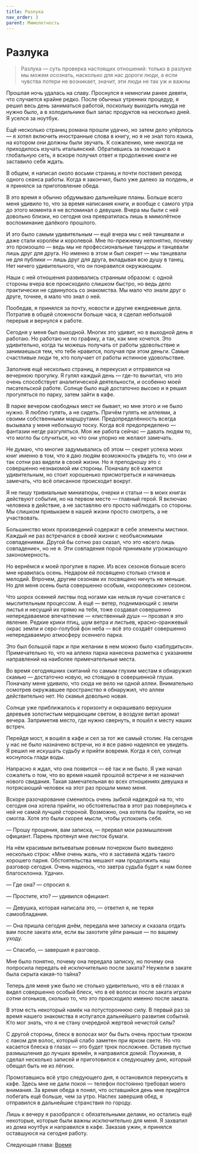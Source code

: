 ```yaml
---
title: Разлука
nav_order: 3
parent: Мимолетность
---
```


# Разлука

>Разлука — суть проверка настоящих отношений: только в разлуке мы
>можем осознать, насколько для нас дороги люди, а если чувства потери
>не возникает, значит, эти люди не так уж и важны


Прошлая ночь удалась на славу.  Проснулся я немногим ранее девяти, что
случается крайне редко.  После обычных утренних процедур, я решил весь
день заниматься работой, поскольку выходить никуда не нужно было, а в
холодильнике был запас продуктов на несколько дней.  Я уселся за
ноутбук.

Ещё несколько страниц романа прошли удачно, но затем дело упёрлось —
я хотел включить иностранные слова в книгу, но я не знал того языка,
на котором они должны были звучать.  К сожалению, мне никогда не
приходилось изучать итальянский.  Обратившись за помощью в глобальную
сеть, я вскоре получил ответ и продолжение книги не заставило себя
ждать.

В общем, я написал около восьми страниц и почти поставил рекорд одного
сеанса работы.  Когда я закончил, было уже далеко за полдень, и я
принялся за приготовление обеда.

В это время я обычно обдумываю дальнейшие планы.  Больше всего меня
удивило то, что за время написания книги, и вообще с самого утра до
этого момента я не вспоминал о девушке.  Вчера мы были с ней довольно
близки, но сегодня она превратилась лишь в мимолётное воспоминание
далёкого прошлого.

И это было самым удивительным — ещё вчера мы с ней танцевали и даже
стали королём и королевой.  Мне по-прежнему непонятно, почему это
произошло — ведь мы не профессиональные танцоры и танцевали лишь
друг для друга.  Но именно в этом и был секрет — мы танцевали не для
публики — лишь друг для друга, вкладывая всю душу в танец.  Нет
ничего удивительного, что он понравился окружающим.

Наши с ней отношения развивались странным образом: с одной стороны
вчера все происходило слишком быстро, но ведь дело практически не
сдвинулось со знакомства.  Мы мало что знали друг о друге, точнее, я
мало что знал о ней.

Пообедав, я принялся за почту, новости и другие ежедневные дела.
Потратив в общей сложности больше часа, я сделал небольшой перерыв и
вернулся к работе.

Сегодня у меня был выходной.  Многих это удивит, но в выходной день я
работаю.  Но работаю не по графику, а так, как мне хочется.  Это
удивительно, когда ты можешь получать от работы удовольствие и
занимаешься тем, что тебе нравится, получая при этом деньги.  Самые
счастливые люди те, кто получает от работы истинное удовольствие.

Заполнив ещё несколько страниц, я перекусил и отправился на вечернюю
прогулку.  Я гулял каждый день — где-то вычитал, что это очень
способствует аналитической деятельности, и особенно моей писательской
работе.  Солнце было ещё достаточно высоко и я решил прогуляться по
парку, затем зайти в кафе.

В парке вечером свободных мест не бывает, но мне этого и не было
нужно.  Я люблю гулять, а не сидеть.  Причём гулять не аллеями, а
своими собственными маршрутами.  Предопределённость всегда вызывала у
меня небольшую тоску.  Когда всё предопределено — фантазии негде
разгуляться.  Моя же работа сейчас — давать людям то, что могло бы
случиться, но что они упорно не желают замечать.

Не думаю, что многие задумывались об этом — секрет успеха моих книг
именно в том, что я даю людям возможность увидеть то, что они и так
сотни раз видели в своей жизни.  Но я преподношу это с совершенно
незнакомой им стороны.  Поначалу всё кажется удивительным, но стоит
хорошенько присмотреться и начинаешь замечать, что всё описанное
происходит вокруг.

Я не пишу тривиальные миниатюры, очерки и статьи — в моих книгах
действуют события, но на первом месте — главный герой.  Я включаю
человека в действие, а не заставляю его просто наблюдать со стороны.
Мы слишком привыкаем в нашей жизни просто смотреть, а не участвовать.

Большинство моих произведений содержат в себе элементы мистики.
Каждый не раз встречался в своей жизни с необъяснимыми совпадениями.
Другой бы сотню раз сказал, что это «всего лишь совпадение», но не я.
Эти совпадения порой принимали угрожающую закономерность.

Но вернёмся к моей прогулке в парке.  Из всех сезонов больше всего мне
нравилась осень.  Недаром ей посвящено столько стихов и мелодий.
Впрочем, другим сезонам их посвящено ничуть не меньше.  Но для меня
осень была совершенно особым, «королевским» сезоном.

Что шорох осенней листвы под ногами как нельзя лучше сочетался с
мыслительным процессом.  А ещё — ветер, поднимающий с земли листья и
несущий их прямо на тебя, тоже создавал совершенно непередаваемое
впечатление — «лиственный душ» — прозвал я это явление.  Редкие
крики птиц, шум ветра и листьев, красно-оранжевый окрас земли и
серо-голубой фон неба — всё это создаёт совершенно непередаваемую
атмосферу осеннего парка.

Это был большой парк и при желании в нем можно было «заблудиться».
Примечательно то, что на аллеях парка нанесена разметка с указанием
направлений на наиболее примечательные места.

Во время сегодняшних скитаний по самым глухим местам я обнаружил
скамью — достаточно новую, но стоящую в совершенной глуши.  Поначалу
меня удивило, что сюда не вело ни одной аллеи.  Внимательно осмотрев
окружавшее пространство я обнаружил, что аллеи действительно нет.  Но
скамья довольно новая.

Солнце уже приближалось к горизонту и окрашивало верхушки деревьев
золотистым мерцающим светом, в воздухе витал аромат вечера.
Заприметив место, где нужно свернуть, я пошёл к месту наших встреч.

Перейдя мост, я вошёл в кафе и сел за тот же самый столик.  На сегодня
у нас не было назначено встречи, но я все равно надеялся ее увидеть.
Я решил не искушать судьбу и прийти вовремя.  Когда я сел, солнце
коснулось глади воды.

Напрасно я ждал, что она появится — её так и не было.  Я уже начал
сожалеть о том, что во время нашей прошлой встречи я не назначил
нового свидания.  Такая замечательная во всех отношениях девушка и
потрясающий человек на этот раз прошли мимо меня.

Вскоре разочарование сменилось очень зыбкой надеждой на то, что
сегодня она хотела прийти, но обстоятельства в этот раз повернулись к
ней не самой лучшей стороной.  Возможно, она хотела бы прийти, но не
смогла.  Хотя это были скорее мысли, чтобы успокоить себя.

— Прошу прощения, вам записка, — прервал мои размышления официант.
Парень протянул мне листок бумаги.

На нём красивым витьеватым ровным почерком было выведено несколько
строк: «Мне очень жаль, что я заставила ждать такого хорошего парня.
Обстоятельства мешают нам продолжить наш разговор сегодня.  Очень
надеюсь, что завтра судьба будет к нам более благосклонна.  Удачи».

— Где она? — спросил я.

— Простите, кто? — удивился официант.

— Девушка, которая написала это, — ответил я, не теряя
самообладания.

— Она пришла сегодня днём, передала мне записку и сказала отдать вам
после заката или, если вы захотите уйти раньше — по вашему уходу.

— Спасибо, — завершил я разговор.

Мне было понятно, почему она передала записку, но почему она попросила
передать её исключительно после заката? Неужели в закате была скрыта
какая-то тайна?

Теперь для меня уже было не столько удивительно, что в её глазах я
видел совершенно особый блеск, что в её волосах после заката играли
сотни огоньков, сколько то, что это происходило именно после заката.

В этом есть некоторый намёк на потустороннюю силу.  В первый раз за
время нашего знакомства я испугался дальнейшего развития событий.  Кто
мог знать, что я не стану очередной жертвой нечистой силы?

С другой стороны, блеск в волосах мог бы быть очень простым трюком с
лаком для волос, который слабо заметен при ярком свете.  Но что
касается блеска в глазах — это будет трюк посложнее.  Оставив пустые
размышления до лучших времён, я направился домой.  Поужинав, я сделал
несколько записей и приготовился к следующему дню, который обещал быть
не из лёгких.

Промотавшись всё утро следующего дня, я остановился перекусить в кафе.
Здесь мне не дали покоя — телефон постоянно требовал моего внимания.
За время обеда я понял, что оставшийся день мне придётся побегать ещё
больше, чем за утро.  Наспех завершив обед, я отправился в дальнейшие
странствия по городу.

Лишь к вечеру я разобрался с обязательными делами, но остались ещё
некоторые, которые были важны исключительно для меня.  Я захватил из
дома ноутбук и направился в кафе.  Заказав ужин, я принялся оставшуюся
на сегодня работу.

Следующая глава: <a href="{{ site.baseurl }}{% link 2-philosophy/1-time.md %}">Время</a>
